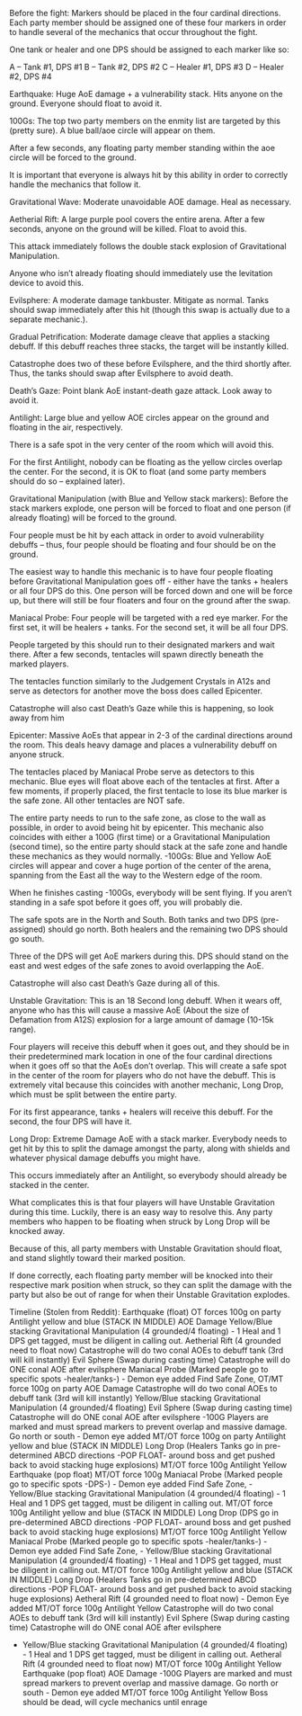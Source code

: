 
Before the fight:
Markers should be placed in the four cardinal directions. Each party member should be assigned one of these four markers in order to handle several of the mechanics that occur throughout the fight. 

One tank or healer and one DPS should be assigned to each marker like so:

A – Tank #1, DPS #1
B – Tank #2, DPS #2
C – Healer #1, DPS #3
D – Healer #2, DPS #4

Earthquake:
Huge AoE damage + a vulnerability stack.  Hits anyone on the ground.  Everyone should float to avoid it.

100Gs:
The top two party members on the enmity list are targeted by this (pretty sure).  A blue ball/aoe circle will appear on them.  

After a few seconds, any floating party member standing within the aoe circle will be forced to the ground. 

It is important that everyone is always hit by this ability in order to correctly handle the mechanics that follow it. 
 
Gravitational Wave:
Moderate unavoidable AOE damage.  Heal as necessary.

Aetherial Rift:
A large purple pool covers the entire arena.  After a few seconds, anyone on the ground will be killed.  Float to avoid this.

This attack immediately follows the double stack explosion of Gravitational Manipulation.

Anyone who isn’t already floating should immediately use the levitation device to avoid this.

Evilsphere:
A moderate damage tankbuster.  Mitigate as normal. Tanks should swap immediately after this hit (though this swap is actually due to a separate mechanic.).

Gradual Petrification:
Moderate damage cleave that applies a stacking debuff. If this debuff reaches three stacks, the target will be instantly killed.  

Catastrophe does two of these before Evilsphere, and the third shortly after.  Thus, the tanks should swap after Evilsphere to avoid death.

Death’s Gaze:
Point blank AoE instant-death gaze attack.  Look away to avoid it.


Antilight:
Large blue and yellow AOE circles appear on the ground and floating in the air, respectively. 

There is a safe spot in the very center of the room which will avoid this. 

For the first Antilight, nobody can be floating as the yellow circles overlap the center.  For the second, it is OK to float (and some party members should do so – explained later).

 


 

Gravitational Manipulation (with Blue and Yellow stack markers):
Before the stack markers explode, one person will be forced to float and one person (if already floating) will be forced to the ground.

Four people must be hit by each attack in order to avoid vulnerability debuffs – thus, four people should be floating and four should be on the ground.

The easiest way to handle this mechanic is to have four people floating before Gravitational Manipulation goes off - either have the tanks + healers or all four DPS do this.  One person will be forced down and one will be force up, but there will still be four floaters and four on the ground after the swap.


Maniacal Probe:
Four people will be targeted with a red eye marker.  For the first set, it will be healers + tanks.  For the second set, it will be all four DPS.

People targeted by this should run to their designated markers and wait there.  After a few seconds, tentacles will spawn directly beneath the marked players.

The tentacles function similarly to the Judgement Crystals in A12s and serve as detectors for another move the boss does called Epicenter.

Catastrophe will also cast Death’s Gaze while this is happening, so look away from him

Epicenter:
Massive AoEs that appear in 2-3 of the cardinal directions around the room.  This deals heavy damage and places a vulnerability debuff on anyone struck.

The tentacles placed by Maniacal Probe serve as detectors to this mechanic. Blue eyes will float above each of the tentacles at first.  After a few moments, if properly placed, the first tentacle to lose its blue marker is the safe zone. All other tentacles are NOT safe.

The entire party needs to run to the safe zone, as close to the wall as possible, in order to avoid being hit by epicenter. This mechanic also coincides with either a 100G (first time) or a Gravitational Manipulation (second time), so the entire party should stack at the safe zone and handle these mechanics as they would normally.
-100Gs:
Blue and Yellow AoE circles will appear and cover a huge portion of the center of the arena, spanning from the East all the way to the Western edge of the room.

When he finishes casting -100Gs, everybody will be sent flying. If you aren’t standing in a safe spot before it goes off, you will probably die.

The safe spots are in the North and South. Both tanks and two DPS (pre-assigned) should go north.  Both healers and the remaining two DPS should go south.

Three of the DPS will get AoE markers during this. DPS should stand on the east and west edges of the safe zones to avoid overlapping the AoE.

Catastrophe will also cast Death’s Gaze during all of this.

Unstable Gravitation:
This is an 18 Second long debuff.  When it wears off, anyone who has this will cause a massive AoE (About the size of Defamation from A12S) explosion for a large amount of damage (10-15k range).

Four players will receive this debuff when it goes out, and they should be in their predetermined mark location in one of the four cardinal directions when it goes off so that the AoEs don’t overlap. This will create a safe spot in the center of the room for players who do not have the debuff.  This is extremely vital because this coincides with another mechanic, Long Drop, which must be split between the entire party.

For its first appearance, tanks + healers will receive this debuff.  For the second, the four DPS will have it.

Long Drop:
Extreme Damage AoE with a stack marker.  Everybody needs to get hit by this to split the damage amongst the party, along with shields and whatever physical damage debuffs you might have.

This occurs immediately after an Antilight, so everybody should already be stacked in the center.

What complicates this is that four players will have Unstable Gravitation during this time. Luckily, there is an easy way to resolve this.  Any party members who happen to be floating when struck by Long Drop will be knocked away.

Because of this, all party members with Unstable Gravitation should float, and stand slightly toward their marked position. 

If done correctly, each floating party member will be knocked into their respective mark position when struck, so they can split the damage with the party but also be out of range for when their Unstable Gravitation explodes.









Timeline (Stolen from Reddit):
Earthquake (float)
OT forces 100g on party
Antilight yellow and blue (STACK IN MIDDLE)
AOE Damage
Yellow/Blue stacking Gravitational Manipulation (4 grounded/4 floating) - 1 Heal and 1 DPS get tagged, must be diligent in calling out.
Aetherial Rift (4 grounded need to float now)
Catastrophe will do two conal AOEs to debuff tank (3rd will kill instantly)
Evil Sphere (Swap during casting time)
Catastrophe will do ONE conal AOE after evilsphere
Maniacal Probe (Marked people go to specific spots -healer/tanks-) - Demon eye added
Find Safe Zone, OT/MT force 100g on party
AOE Damage
Catastrophe will do two conal AOEs to debuff tank (3rd will kill instantly)
Yellow/Blue stacking Gravitational Manipulation (4 grounded/4 floating)
Evil Sphere (Swap during casting time)
Catastrophe will do ONE conal AOE after evilsphere
-100G Players are marked and must spread markers to prevent overlap and massive damage. Go north or south - Demon eye added
MT/OT force 100g on party
Antilight yellow and blue (STACK IN MIDDLE)
Long Drop (Healers Tanks go in pre-determined ABCD directions -POP FLOAT- around boss and get pushed back to avoid stacking huge explosions)
MT/OT force 100g
Antilight Yellow
Earthquake (pop float)
MT/OT force 100g
Maniacal Probe (Marked people go to specific spots -DPS-) - Demon eye added
Find Safe Zone, - Yellow/Blue stacking Gravitational Manipulation (4 grounded/4 floating) - 1 Heal and 1 DPS get tagged, must be diligent in calling out.
MT/OT force 100g
Antilight yellow and blue (STACK IN MIDDLE)
Long Drop (DPS go in pre-determined ABCD directions -POP FLOAT- around boss and get pushed back to avoid stacking huge explosions)
MT/OT force 100g
Antilight Yellow
Maniacal Probe (Marked people go to specific spots -healer/tanks-) - Demon eye added
Find Safe Zone, - Yellow/Blue stacking Gravitational Manipulation (4 grounded/4 floating) - 1 Heal and 1 DPS get tagged, must be diligent in calling out.
MT/OT force 100g
Antilight yellow and blue (STACK IN MIDDLE)
Long Drop (Healers Tanks go in pre-determined ABCD directions -POP FLOAT- around boss and get pushed back to avoid stacking huge explosions)
Aetheral Rift (4 grounded need to float now) - Demon Eye added
MT/OT force 100g
Antilight Yellow
Catastrophe will do two conal AOEs to debuff tank (3rd will kill instantly)
Evil Sphere (Swap during casting time)
Catastrophe will do ONE conal AOE after evilsphere
- Yellow/Blue stacking Gravitational Manipulation (4 grounded/4 floating) - 1 Heal and 1 DPS get tagged, must be diligent in calling out.
Aetheral Rift (4 grounded need to float now)
MT/OT force 100g
Antilight Yellow
Earthquake (pop float)
AOE Damage
-100G Players are marked and must spread markers to prevent overlap and massive damage. Go north or south - Demon eye added
MT/OT force 100g
Antilight Yellow
Boss should be dead, will cycle mechanics until enrage


